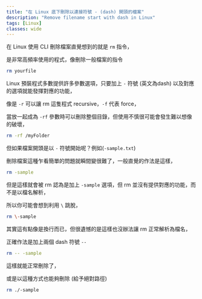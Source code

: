 ```yaml
---
title: "在 Linux 底下刪除以連接符號 - (dash) 開頭的檔案"
description: "Remove filename start with dash in Linux"
tags: [Linux]
classes: wide
---
```


在 Linux 使用 CLI 刪除檔案直覺想到的就是 `rm` 指令，

是非常高頻率使用的程式，像刪除一般檔案的指令

```bash
rm yourfile
```

Linux 預裝程式多數提供許多參數選項，只要加上 `-` 符號 (英文為dash) 以及對應的選項就能發揮對應的功能，

像是 `-r` 可以讓 rm 這隻程式 recursive，`-f` 代表 force，

當放一起成為 `-rf` 參數時可以刪除整個目錄，但使用不慎很可能會發生難以想像的破壞，

```bash
rm -rf /myFolder
```

但如果檔案開頭是以 `-` 符號開始呢？例如(`-sample.txt`)

刪除檔案這種乍看簡單的問題就瞬間變很難了，一般直覺的作法是這樣，

```bash
rm -sample
```

但是這樣就會被 rm 認為是加上 `-sample` 選項，但 rm 並沒有提供對應的功能，而不是以檔名解析，

所以你可能會想到利用 `\` 跳脫，

```bash
rm \-sample
```

其實這有點像是換行而已，但很遺憾的是這樣也沒辦法讓 rm 正常解析為檔名，

正確作法是加上兩個 dash 符號 `--`

```bash
rm -- -sample
```

這樣就能正常刪除了，

或是以這種方式也能夠刪除 (給予絕對路徑)

```bash
rm ./-sample
```

